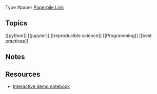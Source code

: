 Type #paper
[Paperpile Link](chrome-extension://bomfdkbfpdhijjbeoicnfhjbdhncfhig/view.html?mp=uzLoP3bc)

## Topics
[[python]]
[[jupyter]]
[[reproducible science]]
[[Programming]]
[[best practices]]

## Notes


## Resources
* [Interactive demo notebook](https://github.com/jupyter-guide/ten-rules-jupyter)
